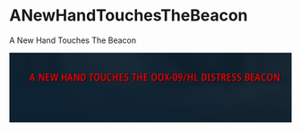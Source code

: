 # ANewHandTouchesTheBeacon
A New Hand Touches The Beacon

![A New Hand Touches The Beacon](https://github.com/Lexiebean/ANewHandTouchesTheBeacon/raw/main/ANewHand.png)
